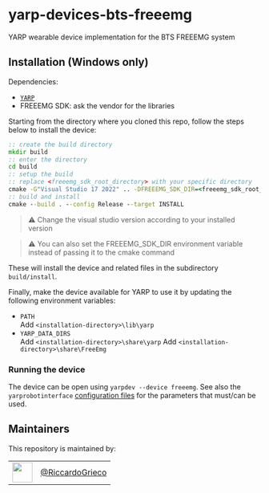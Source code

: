 # yarp-devices-bts-freeemg
YARP wearable device implementation for the BTS FREEEMG system

## Installation (Windows only)

Dependencies:
- [`YARP`](https://github.com/robotology/yarp)
- FREEEMG SDK: ask the vendor for the libraries

Starting from the directory where you cloned this repo, follow the steps below to install the device:

```bat
:: create the build directory
mkdir build
:: enter the directory
cd build
:: setup the build
:: replace <freeemg_sdk_root_directory> with your specific directory
cmake -G"Visual Studio 17 2022" .. -DFREEEMG_SDK_DIR=<freeemg_sdk_root_directory> -DCMAKE_INSTALL_PREFIX="./install"
:: build and install
cmake --build . --config Release --target INSTALL
```
>:warning: Change the visual studio version according to your installed version

>:warning: You can also set the FREEEMG_SDK_DIR environment variable instead of passing it to the cmake command

These will install the device and related files in the subdirectory `build/install`.

Finally, make the device available for YARP to use it by updating the following environment variables:

- `PATH`  
  Add `<installation-directory>\lib\yarp`
- `YARP_DATA_DIRS`  
  Add `<installation-directory>\share\yarp`
  Add `<installation-directory>\share\FreeEmg`

### Running the device

The device can be open using `yarpdev --device freeemg`. See also the `yarprobotinterface` [configuration files](devices/FreeEmgWearableDevice/conf/README.md) for the parameters that must/can be used.

Maintainers
--------------
This repository is maintained by:

| | |
|:---:|:---:|
| [<img src="https://github.com/RiccardoGrieco.png" width="40">](https://github.com/RiccardoGrieco) | [@RiccardoGrieco](https://github.com/RiccardoGrieco) |
